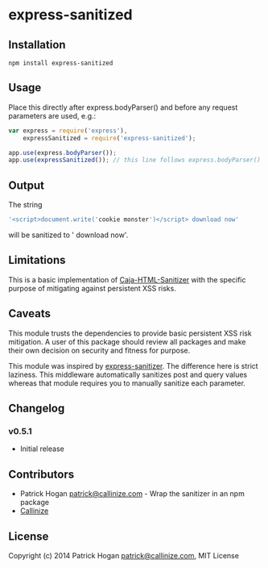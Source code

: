 # express-sanitized

## Installation

```
npm install express-sanitized
```

## Usage

Place this directly after express.bodyParser() and before any request parameters are used, e.g.:


```javascript
var express = require('express'),
    expressSanitized = require('express-sanitized');

app.use(express.bodyParser());
app.use(expressSanitized()); // this line follows express.bodyParser()

```


## Output

The string 
```javascript
'<script>document.write('cookie monster')</script> download now'
```
will be sanitized to ' download now'.

## Limitations

This is a basic implementation of [Caja-HTML-Sanitizer](https://github.com/theSmaw/Caja-HTML-Sanitizer) with the specific purpose of mitigating against persistent XSS risks. 

## Caveats

This module trusts the dependencies to provide basic persistent XSS risk mitigation. A user of this package should review all packages and make their own decision on security and fitness for purpose. 

This module was inspired by [express-sanitizer](https://www.npmjs.org/package/express-sanitizer).
  The difference here is strict laziness.  This middleware automatically
  sanitizes post and query values whereas that module requires you to manually sanitize each
  parameter.

## Changelog

### v0.5.1
- Initial release

## Contributors

- Patrick Hogan <patrick@callinize.com> - Wrap the sanitizer in an npm package
- [Callinize](http://www.callinize.com)

## License

Copyright (c) 2014 Patrick Hogan <patrick@callinize.com>, MIT License


